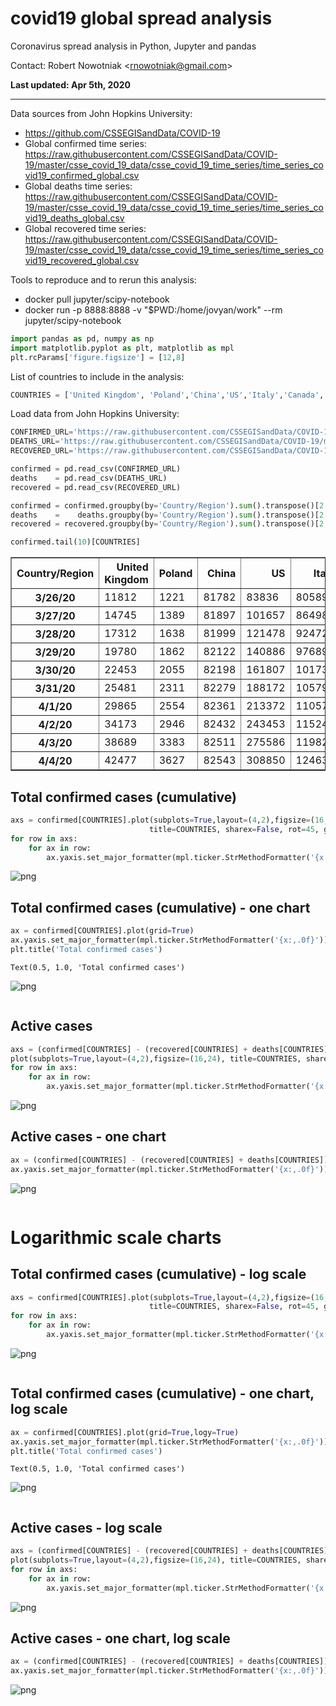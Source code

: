 # covid19 global spread analysis
Coronavirus spread analysis in Python, Jupyter and pandas

Contact: Robert Nowotniak <<rnowotniak@gmail.com>>

**Last updated:  Apr 5th, 2020**


----

Data sources from John Hopkins University:
* https://github.com/CSSEGISandData/COVID-19
* Global confirmed time series: https://raw.githubusercontent.com/CSSEGISandData/COVID-19/master/csse_covid_19_data/csse_covid_19_time_series/time_series_covid19_confirmed_global.csv
* Global deaths time series: https://raw.githubusercontent.com/CSSEGISandData/COVID-19/master/csse_covid_19_data/csse_covid_19_time_series/time_series_covid19_deaths_global.csv
* Global recovered time series: https://raw.githubusercontent.com/CSSEGISandData/COVID-19/master/csse_covid_19_data/csse_covid_19_time_series/time_series_covid19_recovered_global.csv


Tools to reproduce and to rerun this analysis:

* docker pull jupyter/scipy-notebook
* docker run -p 8888:8888 -v "$PWD:/home/jovyan/work"   --rm jupyter/scipy-notebook





```python
import pandas as pd, numpy as np
import matplotlib.pyplot as plt, matplotlib as mpl
plt.rcParams['figure.figsize'] = [12,8]
```

List of countries to include in the analysis:


```python
COUNTRIES = ['United Kingdom', 'Poland','China','US','Italy','Canada', 'Spain', 'Germany']
```

Load data from John Hopkins University:


```python
CONFIRMED_URL='https://raw.githubusercontent.com/CSSEGISandData/COVID-19/master/csse_covid_19_data/csse_covid_19_time_series/time_series_covid19_confirmed_global.csv'
DEATHS_URL='https://raw.githubusercontent.com/CSSEGISandData/COVID-19/master/csse_covid_19_data/csse_covid_19_time_series/time_series_covid19_deaths_global.csv'
RECOVERED_URL='https://raw.githubusercontent.com/CSSEGISandData/COVID-19/master/csse_covid_19_data/csse_covid_19_time_series/time_series_covid19_recovered_global.csv'
```


```python
confirmed = pd.read_csv(CONFIRMED_URL)
deaths    = pd.read_csv(DEATHS_URL)
recovered = pd.read_csv(RECOVERED_URL)
```


```python
confirmed = confirmed.groupby(by='Country/Region').sum().transpose()[2:].applymap(lambda x: int(x))
deaths    =    deaths.groupby(by='Country/Region').sum().transpose()[2:].applymap(lambda x: int(x))
recovered = recovered.groupby(by='Country/Region').sum().transpose()[2:].applymap(lambda x: int(x))
```


```python
confirmed.tail(10)[COUNTRIES]
```




<div>
<table border="1" class="dataframe">
  <thead>
    <tr style="text-align: right;">
      <th>Country/Region</th>
      <th>United Kingdom</th>
      <th>Poland</th>
      <th>China</th>
      <th>US</th>
      <th>Italy</th>
      <th>Canada</th>
      <th>Spain</th>
      <th>Germany</th>
    </tr>
  </thead>
  <tbody>
    <tr>
      <th>3/26/20</th>
      <td>11812</td>
      <td>1221</td>
      <td>81782</td>
      <td>83836</td>
      <td>80589</td>
      <td>4042</td>
      <td>57786</td>
      <td>43938</td>
    </tr>
    <tr>
      <th>3/27/20</th>
      <td>14745</td>
      <td>1389</td>
      <td>81897</td>
      <td>101657</td>
      <td>86498</td>
      <td>4682</td>
      <td>65719</td>
      <td>50871</td>
    </tr>
    <tr>
      <th>3/28/20</th>
      <td>17312</td>
      <td>1638</td>
      <td>81999</td>
      <td>121478</td>
      <td>92472</td>
      <td>5576</td>
      <td>73235</td>
      <td>57695</td>
    </tr>
    <tr>
      <th>3/29/20</th>
      <td>19780</td>
      <td>1862</td>
      <td>82122</td>
      <td>140886</td>
      <td>97689</td>
      <td>6280</td>
      <td>80110</td>
      <td>62095</td>
    </tr>
    <tr>
      <th>3/30/20</th>
      <td>22453</td>
      <td>2055</td>
      <td>82198</td>
      <td>161807</td>
      <td>101739</td>
      <td>7398</td>
      <td>87956</td>
      <td>66885</td>
    </tr>
    <tr>
      <th>3/31/20</th>
      <td>25481</td>
      <td>2311</td>
      <td>82279</td>
      <td>188172</td>
      <td>105792</td>
      <td>8527</td>
      <td>95923</td>
      <td>71808</td>
    </tr>
    <tr>
      <th>4/1/20</th>
      <td>29865</td>
      <td>2554</td>
      <td>82361</td>
      <td>213372</td>
      <td>110574</td>
      <td>9560</td>
      <td>104118</td>
      <td>77872</td>
    </tr>
    <tr>
      <th>4/2/20</th>
      <td>34173</td>
      <td>2946</td>
      <td>82432</td>
      <td>243453</td>
      <td>115242</td>
      <td>11284</td>
      <td>112065</td>
      <td>84794</td>
    </tr>
    <tr>
      <th>4/3/20</th>
      <td>38689</td>
      <td>3383</td>
      <td>82511</td>
      <td>275586</td>
      <td>119827</td>
      <td>12437</td>
      <td>119199</td>
      <td>91159</td>
    </tr>
    <tr>
      <th>4/4/20</th>
      <td>42477</td>
      <td>3627</td>
      <td>82543</td>
      <td>308850</td>
      <td>124632</td>
      <td>12978</td>
      <td>126168</td>
      <td>96092</td>
    </tr>
  </tbody>
</table>
</div>



## Total confirmed cases (cumulative)


```python
axs = confirmed[COUNTRIES].plot(subplots=True,layout=(4,2),figsize=(16,24),
                               title=COUNTRIES, sharex=False, rot=45, grid=True)
for row in axs:
    for ax in row:
        ax.yaxis.set_major_formatter(mpl.ticker.StrMethodFormatter('{x:,.0f}'))
```


![png](output_10_0.png)


## Total confirmed cases (cumulative)  -  one chart


```python
ax = confirmed[COUNTRIES].plot(grid=True)
ax.yaxis.set_major_formatter(mpl.ticker.StrMethodFormatter('{x:,.0f}'))
plt.title('Total confirmed cases')
```




    Text(0.5, 1.0, 'Total confirmed cases')




![png](output_12_1.png)



```python

```

## Active cases


```python
axs = (confirmed[COUNTRIES] - (recovered[COUNTRIES] + deaths[COUNTRIES])).\
plot(subplots=True,layout=(4,2),figsize=(16,24), title=COUNTRIES, sharex=False, rot=45, grid=True)
for row in axs:
    for ax in row:
        ax.yaxis.set_major_formatter(mpl.ticker.StrMethodFormatter('{x:,.0f}'))
```


![png](output_15_0.png)


## Active cases - one chart


```python
ax = (confirmed[COUNTRIES] - (recovered[COUNTRIES] + deaths[COUNTRIES])).plot(grid=True)
ax.yaxis.set_major_formatter(mpl.ticker.StrMethodFormatter('{x:,.0f}'))
```


![png](output_17_0.png)



```python

```

# Logarithmic scale charts
 

## Total confirmed cases (cumulative) - log scale


```python
axs = confirmed[COUNTRIES].plot(subplots=True,layout=(4,2),figsize=(16,24),
                               title=COUNTRIES, sharex=False, rot=45, grid=True, logy=True)
for row in axs:
    for ax in row:
        ax.yaxis.set_major_formatter(mpl.ticker.StrMethodFormatter('{x:,.0f}'))
```


![png](output_21_0.png)



```python

```

## Total confirmed cases (cumulative)  -  one chart, log scale


```python
ax = confirmed[COUNTRIES].plot(grid=True,logy=True)
ax.yaxis.set_major_formatter(mpl.ticker.StrMethodFormatter('{x:,.0f}'))
plt.title('Total confirmed cases')
```




    Text(0.5, 1.0, 'Total confirmed cases')




![png](output_24_1.png)



```python

```

## Active cases - log scale


```python
axs = (confirmed[COUNTRIES] - (recovered[COUNTRIES] + deaths[COUNTRIES])).\
plot(subplots=True,layout=(4,2),figsize=(16,24), title=COUNTRIES, sharex=False, rot=45, grid=True,logy=True)
for row in axs:
    for ax in row:
        ax.yaxis.set_major_formatter(mpl.ticker.StrMethodFormatter('{x:,.0f}'))
```


![png](output_27_0.png)


## Active cases - one chart, log scale


```python
ax = (confirmed[COUNTRIES] - (recovered[COUNTRIES] + deaths[COUNTRIES])).plot(grid=True,logy=True)
ax.yaxis.set_major_formatter(mpl.ticker.StrMethodFormatter('{x:,.0f}'))
```


![png](output_29_0.png)

